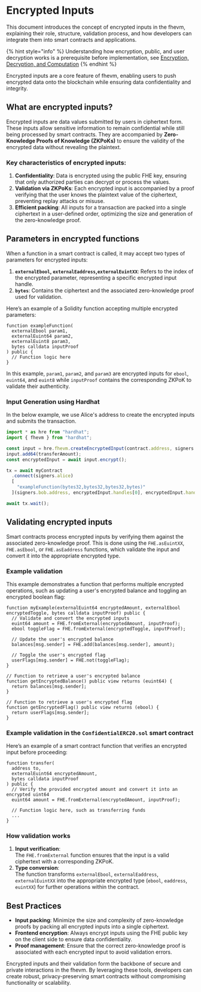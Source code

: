 # Encrypted Inputs

This document introduces the concept of encrypted inputs in the fhevm, explaining their role, structure, validation process, and how developers can integrate them into smart contracts and applications.

{% hint style="info" %} Understanding how encryption, public, and user decryption works is a prerequisite before implementation, see [Encryption, Decryption, and Computation](../protocol/d_re_ecrypt_compute.md) {% endhint %}

Encrypted inputs are a core feature of fhevm, enabling users to push encrypted data onto the blockchain while ensuring data confidentiality and integrity.

## What are encrypted inputs?

Encrypted inputs are data values submitted by users in ciphertext form. These inputs allow sensitive information to remain confidential while still being processed by smart contracts. They are accompanied by **Zero-Knowledge Proofs of Knowledge (ZKPoKs)** to ensure the validity of the encrypted data without revealing the plaintext.

### Key characteristics of encrypted inputs:

1. **Confidentiality**: Data is encrypted using the public FHE key, ensuring that only authorized parties can decrypt or process the values.
2. **Validation via ZKPoKs**: Each encrypted input is accompanied by a proof verifying that the user knows the plaintext value of the ciphertext, preventing replay attacks or misuse.
3. **Efficient packing**: All inputs for a transaction are packed into a single ciphertext in a user-defined order, optimizing the size and generation of the zero-knowledge proof.

## Parameters in encrypted functions

When a function in a smart contract is called, it may accept two types of parameters for encrypted inputs:

1. **`externalEbool`, `externalEaddress`,`externalEuintXX`**: Refers to the index of the encrypted parameter, representing a specific encrypted input handle.
2. **`bytes`**: Contains the ciphertext and the associated zero-knowledge proof used for validation.

Here’s an example of a Solidity function accepting multiple encrypted parameters:

```solidity
function exampleFunction(
  externalEbool param1,
  externalEuint64 param2,
  externalEuint8 param3,
  bytes calldata inputProof
) public {
  // Function logic here
}
```

In this example, `param1`, `param2`, and `param3` are encrypted inputs for `ebool`, `euint64`, and `euint8` while `inputProof` contains the corresponding ZKPoK to validate their authenticity.

### Input Generation using Hardhat

In the below example, we use Alice's address to create the encrypted inputs and submits the transaction.

```typescript
import * as hre from "hardhat";
import { fhevm } from "hardhat";

const input = hre.fhevm.createEncryptedInput(contract.address, signers.alice.address);
input.add64(transferAmount);
const encryptedInput = await input.encrypt();

tx = await myContract
  .connect(signers.alice)
  [
    "exampleFunction(bytes32,bytes32,bytes32,bytes)"
  ](signers.bob.address, encryptedInput.handles[0], encryptedInput.handles[1], encryptedInput.handles[2], encryptedTransferAmount.inputProof);

await tx.wait();
```

## Validating encrypted inputs

Smart contracts process encrypted inputs by verifying them against the associated zero-knowledge proof. This is done using the `FHE.asEuintXX`, `FHE.asEbool`, or `FHE.asEaddress` functions, which validate the input and convert it into the appropriate encrypted type.

### Example validation

This example demonstrates a function that performs multiple encrypted operations, such as updating a user's encrypted balance and toggling an encrypted boolean flag:

```solidity
function myExample(externalEuint64 encryptedAmount, externalEbool encryptedToggle, bytes calldata inputProof) public {
  // Validate and convert the encrypted inputs
  euint64 amount = FHE.fromExternal(encryptedAmount, inputProof);
  ebool toggleFlag = FHE.fromExternal(encryptedToggle, inputProof);

  // Update the user's encrypted balance
  balances[msg.sender] = FHE.add(balances[msg.sender], amount);

  // Toggle the user's encrypted flag
  userFlags[msg.sender] = FHE.not(toggleFlag);
}

// Function to retrieve a user's encrypted balance
function getEncryptedBalance() public view returns (euint64) {
  return balances[msg.sender];
}

// Function to retrieve a user's encrypted flag
function getEncryptedFlag() public view returns (ebool) {
  return userFlags[msg.sender];
}
```

### Example validation in the `ConfidentialERC20.sol` smart contract

Here’s an example of a smart contract function that verifies an encrypted input before proceeding:

```solidity
function transfer(
  address to,
  externalEuint64 encryptedAmount,
  bytes calldata inputProof
) public {
  // Verify the provided encrypted amount and convert it into an encrypted uint64
  euint64 amount = FHE.fromExternal(encryptedAmount, inputProof);

  // Function logic here, such as transferring funds
  ...
}
```

### How validation works

1. **Input verification**:\
   The `FHE.fromExternal` function ensures that the input is a valid ciphertext with a corresponding ZKPoK.
2. **Type conversion**:\
   The function transforms `externalEbool`, `externalEaddress`, `externalEuintXX` into the appropriate encrypted type (`ebool`, `eaddress`, `euintXX`) for further operations within the contract.

## Best Practices

- **Input packing**: Minimize the size and complexity of zero-knowledge proofs by packing all encrypted inputs into a single ciphertext.
- **Frontend encryption**: Always encrypt inputs using the FHE public key on the client side to ensure data confidentiality.
- **Proof management**: Ensure that the correct zero-knowledge proof is associated with each encrypted input to avoid validation errors.

Encrypted inputs and their validation form the backbone of secure and private interactions in the fhevm. By leveraging these tools, developers can create robust, privacy-preserving smart contracts without compromising functionality or scalability.
